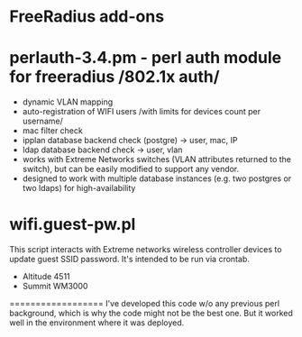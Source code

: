 FreeRadius add-ons
==================

perlauth-3.4.pm - perl auth module for freeradius /802.1x auth/
==================
* dynamic VLAN mapping
* auto-registration of WIFI users /with limits for devices count per username/
* mac filter check
* ipplan database backend check (postgre) -> user, mac, IP 
* ldap database backend check -> user, vlan
* works with Extreme Networks switches (VLAN attributes returned to the switch), but can be easily modified to support any vendor.
* designed to work with multiple database instances (e.g. two postgres or two ldaps) for high-availability

wifi.guest-pw.pl
==================
This script interacts with Extreme networks wireless controller devices
to update guest SSID password. It's intended to be run via crontab.
* Altitude 4511
* Summit WM3000

==================
I've developed this code w/o any previous perl background, which is why
the code might not be the best one.
But it worked well in the environment where it was deployed.
